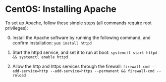 # CentOS: Installing Apache

To set up Apache, follow these simple steps (all commands require root privileges):

0. Install the Apache software by running the following command, and confirm installation: `yum install httpd`

1. Start the httpd service, and set it to run at boot: `systemctl start httpd && systemctl enable httpd`

2. Allow the http and https services through the firewall: `firewall-cmd --add-service=http --add-service=https --permanent && firewall-cmd --reload`
